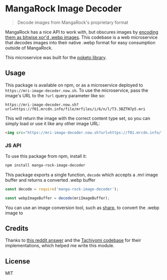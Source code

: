 # MangaRock Image Decoder

> Decode images from MangaRock's proprietary format

MangaRock has a nice API to work with, but obscures images by [encoding them as bitwise xor'd .webp images](https://www.reddit.com/r/codes/comments/7mdx70/need_help_decrypting_this_string/). This codebase is a web microservice that decodes images into their native .webp format for easy consumption outside of MangaRock.

This microservice was built for the [poketo library](https://github.com/poketo/node).

## Usage

This package is available on npm, or as a microservice deployed to `https://mri-image-decoder.now.sh`. To use the microservice, pass the image's URL to the `?url` query parameter like so:

```
https://mri-image-decoder.now.sh?url=https://f01.mrcdn.info/file/mrfiles/i/6/n/l/T3.3BZTN7p5.mri
```

This will return the image with the correct content type set, so you can simply load or use it like any other image URL:

```html
<img src="https://mri-image-decoder.now.sh?url=https://f01.mrcdn.info/file/mrfiles/i/6/n/l/T3.3BZTN7p5.mri" />
```

### JS API

To use this package from npm, install it:

```bash
npm install manga-rock-image-decoder
```

This package exports a single function, `decode` which accepts a .mri image buffer and returns a converted .webp buffer

```js
const decode = require('manga-rock-image-decoder');

const webpImageBuffer = decode(mriImageBuffer);
```

You can use an image conversion tool, such as [sharp](https://www.npmjs.com/package/sharp), to convert the .webp image to

## Credits

Thanks to [this reddit answer](https://www.reddit.com/r/codes/comments/7mdx70/need_help_decrypting_this_string/) and the [Tachiyomi codebase](https://github.com/inorichi/tachiyomi) for their implementations, which helped me write this module.

## License

MIT
